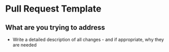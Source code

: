 # Pull Request Template

## What are you trying to address

- Write a detailed description of all changes - and if appropriate, why they are needed
